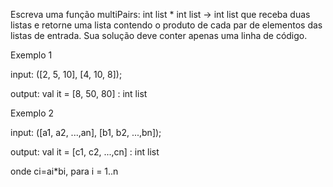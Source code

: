 Escreva uma função multiPairs: int list * int list -> int list que receba duas listas e retorne uma lista contendo o produto de cada par de elementos das listas de entrada. Sua solução deve conter apenas uma linha de código.

Exemplo 1

input: ([2, 5, 10], [4, 10, 8]);

output: val it = [8, 50, 80] : int list

Exemplo 2

input: ([a1, a2, ...,an], [b1, b2, ...,bn]);

output: val it = [c1, c2, ...,cn] : int list

onde ci=ai*bi, para i = 1..n
